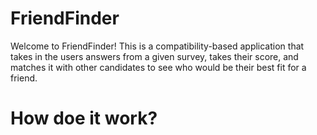# FriendFinder
Welcome to FriendFinder! This is a compatibility-based application that takes in the users answers from a given survey, takes their score, and matches it with other candidates to see who would be their best fit for a friend.

# How doe it work?
